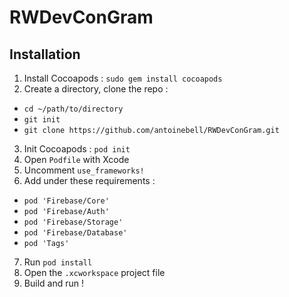# RWDevConGram

## Installation

1. Install Cocoapods : `sudo gem install cocoapods`
2. Create a directory, clone the repo :
* `cd ~/path/to/directory`
* `git init`
* `git clone https://github.com/antoinebell/RWDevConGram.git`
3. Init Cocoapods : `pod init`
4. Open `Podfile` with Xcode
5. Uncomment `use_frameworks!`
6. Add under these requirements :
* `pod 'Firebase/Core'`
* `pod 'Firebase/Auth'`
* `pod 'Firebase/Storage'`
* `pod 'Firebase/Database'`
* `pod 'Tags'`
7. Run `pod install`
8. Open the `.xcworkspace` project file
9. Build and run !

